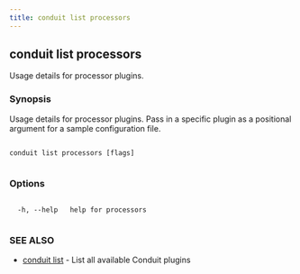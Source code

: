```yaml
---
title: conduit list processors
---
```


## conduit list processors



Usage details for processor plugins.



### Synopsis



Usage details for processor plugins. Pass in a specific plugin as a positional argument for a sample configuration file.




```

conduit list processors [flags]


```



### Options




```

  -h, --help   help for processors


```



### SEE ALSO



* [conduit list](../../list/list/)	 - List all available Conduit plugins




